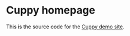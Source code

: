 # Cuppy homepage

This is the source code for the [Cuppy demo site](https://moltinginstar.tech/cuppy).
